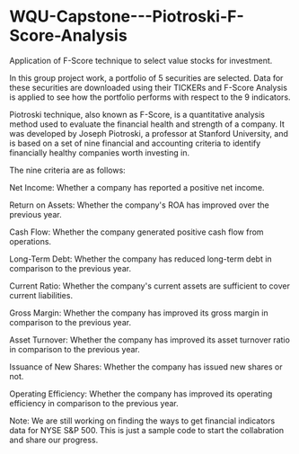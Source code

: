 # WQU-Capstone---Piotroski-F-Score-Analysis
Application of F-Score technique to select value stocks for investment.

In this group project work, a portfolio of 5 securities are selected. Data for these securities are downloaded using their TICKERs and F-Score Analysis is applied to see how the portfolio performs with respect to the 9 indicators.

Piotroski technique, also known as F-Score, is a quantitative analysis method used to evaluate the financial health and strength of a company. It was developed by Joseph Piotroski, a professor at Stanford University, and is based on a set of nine financial and accounting criteria to identify financially healthy companies worth investing in.

The nine criteria are as follows:

Net Income: Whether a company has reported a positive net income.

Return on Assets: Whether the company's ROA has improved over the previous year.

Cash Flow: Whether the company generated positive cash flow from operations.

Long-Term Debt: Whether the company has reduced long-term debt in comparison to the previous year.

Current Ratio: Whether the company's current assets are sufficient to cover current liabilities.

Gross Margin: Whether the company has improved its gross margin in comparison to the previous year.

Asset Turnover: Whether the company has improved its asset turnover ratio in comparison to the previous year.

Issuance of New Shares: Whether the company has issued new shares or not.

Operating Efficiency: Whether the company has improved its operating efficiency in comparison to the previous year.


Note: We are still working on finding the ways to get financial indicators data for NYSE S&P 500. This is just a sample code to start the collabration and share our progress.
